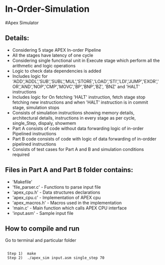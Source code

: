 # In-Order-Simulation


#Apex Simulator

## Details:

 - Considering 5 stage APEX In-order Pipeline
 - All the stages have latency of one cycle
 - Considering single functional unit in Execute stage which perform all the arithmetic and logic operations
 - Logic to check data dependencies is added
 - Includes logic for 'ADD','ADDL','SUB','SUBL','MUL','STORE','LOAD','STI','LDI','JUMP','EXOR','OR','AND','NOP','CMP','MOVC','BP','BNP','BZ', 'BNZ' and 'HALT' instructions
 - Includes logic for On fetching 'HALT' instruction, fetch stage stop fetching new instructions and when 'HALT' instruction is in commit stage, simulation stops
 - Consists of simulation instructions showing memory details, architectural details, instructions in every stage as per cycle, single_Step, dispaly, showmem
 - Part A consists of code without data forwarding logic of in-order Pipelined instructions
 - Part B code consists of code with logic of data forwarding of in-ordder pipelined instructions
 - Consists of test cases for Part A and B and simulation conditions required

## Files in Part A and Part B folder contains:

 - 'Makefile'
 - 'file_parser.c' - Functions to parse input file
 - 'apex_cpu.h' - Data structures declarations
 - 'apex_cpu.c' - Implementation of APEX cpu
 - 'apex_macros.h' - Macros used in the implementation
 - 'main.c' - Main function which calls APEX CPU interface
 - 'input.asm' - Sample input file

## How to compile and run

 Go to terminal and particular folder
```

 Step 1)  make
 Step 2)  ./apex_sim input.asm single_step 70
```
